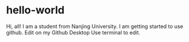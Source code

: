 # hello-world
Hi, all!
I am a student from Nanjing University. I am getting started to use github.
Edit on my Github Desktop
Use terminal to edit.
